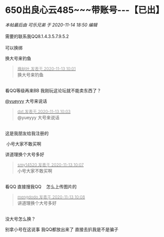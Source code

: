 # 650出良心云485~~~带账号---【已出】


<i class="pstatus"> 本帖最后由 可乐兄弟 于 2020-11-14 18:50 编辑 </i><br />
<br />
需要的联系我QQ8.1.4.3.5.7.9.5.2<br />
<br />
可以换绑 <br />


换大号来钓鱼

<div class="quote"><blockquote><font size="2"><a href="https://www.hostloc.com/forum.php?mod=redirect&amp;goto=findpost&amp;pid=9447142&amp;ptid=766109" target="_blank"><font color="#999999">橡树叶 发表于 2020-11-13 10:01</font></a></font><br />
换大号来钓鱼</blockquote></div><br />
看QQ等级再来BB 我刚玩这论坛就不能卖东西了？

<a href="https://www.hostloc.com/home.php?mod=space&amp;uid=30651" target="_blank">@yueyyy</a> 大号来说话<img src="static/image/smiley/default/lol.gif" smilieid="12" border="0" alt="" />

<div class="quote"><blockquote><font size="2"><a href="https://www.hostloc.com/forum.php?mod=redirect&amp;goto=findpost&amp;pid=9447152&amp;ptid=766109" target="_blank"><font color="#999999">dxt 发表于 2020-11-13 10:03</font></a></font><br />
@yueyyy 大号来说话</blockquote></div><br />
这是我朋友给我注册的

<img src="static/image/smiley/yct/009.gif" smilieid="44" border="0" alt="" /> 小号大家不敢买啊

讲道理换个大号多好

<div class="quote"><blockquote><font size="2"><a href="https://www.hostloc.com/forum.php?mod=redirect&amp;goto=findpost&amp;pid=9447174&amp;ptid=766109" target="_blank"><font color="#999999">smy14520 发表于 2020-11-13 10:07</font></a></font><br />
小号大家不敢买啊</blockquote></div><br />
看QQ 直接搜我QQ&nbsp; &nbsp; 怎么上传图片的

<div class="quote"><blockquote><font size="2"><a href="https://www.hostloc.com/forum.php?mod=redirect&amp;goto=findpost&amp;pid=9447184&amp;ptid=766109" target="_blank"><font color="#999999">mengdodo 发表于 2020-11-13 10:08</font></a></font><br />
讲道理换个大号多好</blockquote></div><br />
没大号怎么换？

别拿小号在这说事 我QQ都放出来了 直接去扒我是不是骗子 

